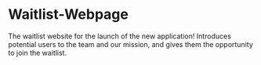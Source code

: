 # Waitlist-Webpage
The waitlist website for the launch of the new application! Introduces potential users to the team and our mission, and gives them the opportunity to join the waitlist.
